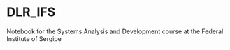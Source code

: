 # DLR_IFS
Notebook for the Systems Analysis and Development course at the Federal Institute of Sergipe
